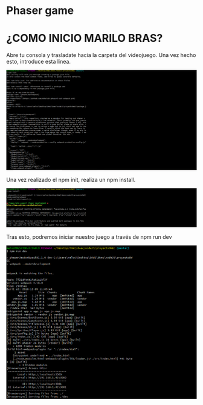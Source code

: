 ﻿# Phaser game
 
 # ¿COMO INICIO MARILO BRAS?
 
 Abre tu consola y trasladate hacia la carpeta del videojuego. Una vez hecho esto, introduce esta linea.
 
 <img src="instrucciones/c1.png"><br>
 
 Una vez realizado el npm init, realiza un npm install.
 
 <img src="instrucciones/c2.png"><br>
 
 Tras esto, podremos iniciar nuestro juego a través de npm run dev
 
  <img src="instrucciones/c3.png"><br>
 
 
